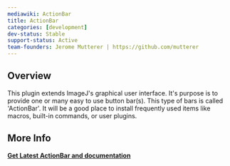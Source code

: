 ```yaml
---
mediawiki: ActionBar
title: ActionBar
categories: [development]
dev-status: Stable
support-status: Active
team-founders: Jerome Mutterer | https://github.com/mutterer
---
```


## Overview

This plugin extends ImageJ's graphical user interface. It's purpose is to provide one or many easy to use button bar(s). This type of bars is called 'ActionBar'. It will be a good place to install frequently used items like macros, built-in commands, or user plugins.

## More Info

[**Get Latest ActionBar and documentation**](https://doi.org/10.6084/m9.figshare.3397603.v12)

